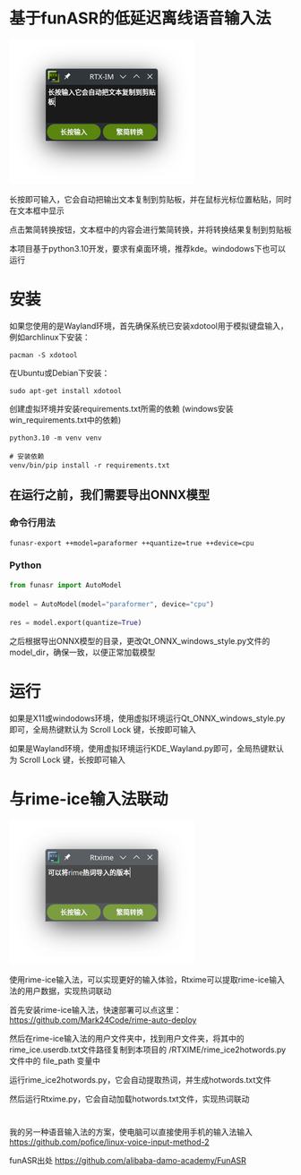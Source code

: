 # 基于funASR的低延迟离线语音输入法

![Demo webpage](demo/rtxim.png)

长按即可输入，它会自动把输出文本复制到剪贴板，并在鼠标光标位置粘贴，同时在文本框中显示

点击繁简转换按钮，文本框中的内容会进行繁简转换，并将转换结果复制到剪贴板

本项目基于python3.10开发，要求有桌面环境，推荐kde。windodows下也可以运行

# 安装
如果您使用的是Wayland环境，首先确保系统已安装xdotool用于模拟键盘输入，例如archlinux下安装：
```shell
pacman -S xdotool
```
在Ubuntu或Debian下安装：
```shell
sudo apt-get install xdotool
```

创建虚拟环境并安装requirements.txt所需的依赖 (windows安装win_requirements.txt中的依赖)
```shell
python3.10 -m venv venv

# 安装依赖
venv/bin/pip install -r requirements.txt
```

## 在运行之前，我们需要导出ONNX模型

### 命令行用法
```shell
funasr-export ++model=paraformer ++quantize=true ++device=cpu
```

### Python
```python
from funasr import AutoModel

model = AutoModel(model="paraformer", device="cpu")

res = model.export(quantize=True)
```

之后根据导出ONNX模型的目录，更改Qt_ONNX_windows_style.py文件的model_dir，确保一致，以便正常加载模型

# 运行

如果是X11或windodows环境，使用虚拟环境运行Qt_ONNX_windows_style.py即可，全局热键默认为 Scroll Lock 键，长按即可输入

如果是Wayland环境，使用虚拟环境运行KDE_Wayland.py即可，全局热键默认为 Scroll Lock 键，长按即可输入

# 与rime-ice输入法联动

![Demo webpage](demo/rtxime.png)

使用rime-ice输入法，可以实现更好的输入体验，Rtxime可以提取rime-ice输入法的用户数据，实现热词联动

首先安装rime-ice输入法，快速部署可以点这里：https://github.com/Mark24Code/rime-auto-deploy

然后在rime-ice输入法的用户文件夹中，找到用户文件夹，将其中的rime_ice.userdb.txt文件路径复制到本项目的 /RTXIME/rime_ice2hotwords.py 文件中的 file_path 变量中

运行rime_ice2hotwords.py，它会自动提取热词，并生成hotwords.txt文件

然后运行Rtxime.py，它会自动加载hotwords.txt文件，实现热词联动

#

我的另一种语音输入法的方案，使电脑可以直接使用手机的输入法输入
https://github.com/pofice/linux-voice-input-method-2

funASR出处
https://github.com/alibaba-damo-academy/FunASR
